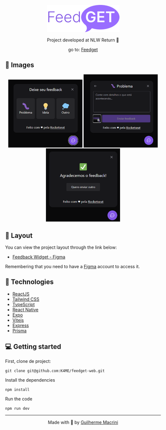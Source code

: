 <p align="center">
  <img alt="Logo feedget" src="./prints/feedget-logo.png">
</p>
<p align="center">
Project developed at NLW Return 🚀
</p>
<p align="center">
go to: <a href="https://feedget-4cttv6k9w-k4me.vercel.app/"> Feedget </a>
</p>

## 👀 Images

<p align="center">
  <img alt="feedback tips" src="./prints/tipos-feeback.png" width="240"/>
  <img alt="getting error" src="./prints/Reportando-erro.png" width="240"/>
  <img alt="Appreciate the feedback" src="./prints/agradecemos-o-feedback.png" width="240"/>
</p>

## 🔖 Layout

You can view the project layout through the link below:

- [Feedback Widget - Figma](https://www.figma.com/community/file/1102912516166573468)

Remembering that you need to have a [Figma](http://figma.com/) account to access it.

## 🚀 Technologies

- [ReactJS](https://reactjs.org/)
- [Tailwind CSS](https://tailwindcss.com/)
- [TypeScript](https://www.typescriptlang.org/)
- [React Native](https://reactnative.dev/)
- [Expo](https://expo.io/)
- [Vitejs](https://vitejs.dev/)
- [Express](https://expressjs.com/)
- [Prisma](https://www.prisma.io/)

## 💻 Getting started

First, clone de project:

    git clone git@github.com:K4ME/feedget-web.git

Install the dependencies

    npm install

Run the code

    npm run dev

<!--
<strong>Criar o projeto:</strong>
npm create vite@latest

<strong>Instalar dependências:</strong>
npm install

<strong>Instalar tailwindcss no projeto:</strong>
https://tailwindcss.com/docs/installation/using-postcss

<strong>Instalar icones:</strong>
npm install phosphor-react

<strong>Instalar compoenents headlessui:</strong>
npm install @headlessui/react

<strong>Instalar tailwindcss/forms:</strong>
npm install -D @tailwindcss/forms

<strong>Instalar tailwindcss scrollbar</strong>
npm install --save-dev tailwind-scrollbar

<strong>Instalar biblioteca para screenshot:</strong>
npm install html2canvas -->

---

<p align="center">
  Made with 💜 by <a href="https://www.linkedin.com/in/guilhermemacrini/">Guilherme Macrini</a>
</p>
